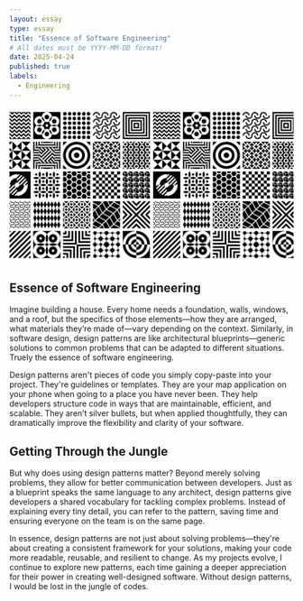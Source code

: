 ```yaml
---
layout: essay
type: essay
title: "Essence of Software Engineering"
# All dates must be YYYY-MM-DD format!
date: 2025-04-24
published: true
labels:
  - Engineering
---
```


<img class="rounded float-start pe-4" src="../img/image1.png">

## Essence of Software Engineering
Imagine building a house. Every home needs a foundation, walls, windows, and a roof, but the specifics of those elements—how they are arranged, what materials they’re made of—vary depending on the context. Similarly, in software design, design patterns are like architectural blueprints—generic solutions to common problems that can be adapted to different situations. Truely the essence of software engineering.

Design patterns aren't pieces of code you simply copy-paste into your project. They're guidelines or templates. They are your map application on your phone when going to a place you have never been. They help developers structure code in ways that are maintainable, efficient, and scalable. They aren’t silver bullets, but when applied thoughtfully, they can dramatically improve the flexibility and clarity of your software.

## Getting Through the Jungle
But why does using design patterns matter? Beyond merely solving problems, they allow for better communication between developers. Just as a blueprint speaks the same language to any architect, design patterns give developers a shared vocabulary for tackling complex problems. Instead of explaining every tiny detail, you can refer to the pattern, saving time and ensuring everyone on the team is on the same page.

In essence, design patterns are not just about solving problems—they're about creating a consistent framework for your solutions, making your code more readable, reusable, and resilient to change. As my projects evolve, I continue to explore new patterns, each time gaining a deeper appreciation for their power in creating well-designed software. Without design patterns, I would be lost in the jungle of codes. 

